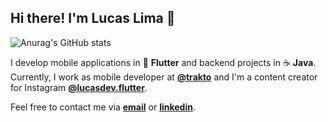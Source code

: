 <h2>Hi there! I'm Lucas Lima 👋</h2>

![Anurag's GitHub stats](https://github-readme-stats.vercel.app/api?username=LucasLima939&show_icons=true&theme=tokyonight)

I develop mobile applications in 📱 **Flutter** and backend projects in ☕ **Java**. Currently, I work as mobile developer at **[@trakto](https://wwww.trakto.io)** and I'm a content creator for Instagram **[@lucasdev.flutter](https://www.instagram.com/lucasdev.flutter/)**.

Feel free to contact me via **<a href="mailto:lucaslima939@gmail.com">email</a>** or **[linkedin](https://www.linkedin.com/in/lucas-lima-dev)**.
